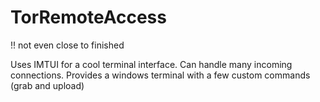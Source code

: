# TorRemoteAccess
!! not even close to finished

Uses IMTUI for a cool terminal interface. Can handle many incoming connections.
Provides a windows terminal with a few custom commands (grab and upload)
